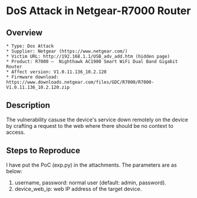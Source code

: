 # DoS Attack in Netgear-R7000 Router

## Overview

    * Type: Dos Attack
    * Supplier: Netgear (https://www.netgear.com/)
    * Victim URL: http://192.168.1.1/USB_adv_add.htm (hidden page)
    * Product: R7000 —  Nighthawk AC1900 Smart WiFi Dual Band Gigabit Router
    * Affect version: V1.0.11.136_10.2.120
    * Firmware download: https://www.downloads.netgear.com/files/GDC/R7000/R7000-V1.0.11.136_10.2.120.zip

## Description

The vulnerability casuse the device's service down remotely on the device by crafting a request to the web where there should be no context to access.


## Steps to Reproduce

I have put the PoC (exp.py) in the attachments. The parameters are as below:
1. username, password: normal user (default: admin, password).
2. device_web_ip: web IP address of the target device.
